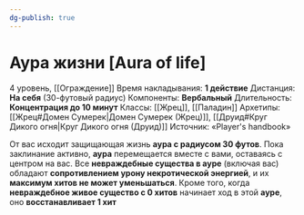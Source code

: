 ```yaml
---
dg-publish: true
---
```

# Аура жизни [Aura of life]
4 уровень, [[Ограждение]]
Время накладывания: **1 действие**
Дистанция: **На себя** (30-футовый радиус)
Компоненты: **Вербальный**
Длительность: **Концентрация до 10 минут**
Классы: [[Жрец]], [[Паладин]]
Архетипы: [[Жрец#Домен Сумерек|Домен Сумерек (Жрец)]], [[Друид#Круг Дикого огня|Круг Дикого огня (Друид)]]
Источник: «Player's handbook»

От вас исходит защищающая жизнь **аура с радиусом 30 футов**. Пока заклинание активно, **аура** перемещается вместе с вами, оставаясь с центром на вас. Все **невраждебные существа в ауре** (включая вас) обладают **сопротивлением урону некротической энергией**, и их **максимум хитов не может уменьшаться**. Кроме того, когда **невраждебное живое существо с 0 хитов** начинает ход в этой **ауре**, оно **восстанавливает 1 хит**